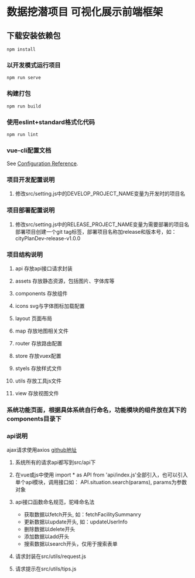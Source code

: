 # 数据挖潜项目 可视化展示前端框架

## 下载安装依赖包
```
npm install  
```

### 以开发模式运行项目
```
npm run serve
```

### 构建打包
```
npm run build
```

### 使用eslint+standard格式化代码
```
npm run lint
```

### vue-cli配置文档
See [Configuration Reference](https://cli.vuejs.org/config/).

### 项目开发配置说明

1. 修改src/setting.js中的DEVELOP_PROJECT_NAME变量为开发时的项目名

### 项目部署配置说明

1. 修改src/setting.js中的RELEASE_PROJECT_NAME变量为需要部署的项目名
    部署项目创建一个git tag标签，部署项目名称加release和版本号，如：cityPlanDev-release-v1.0.0

### 项目结构说明

1. api 存放api接口请求封装

2. assets 存放静态资源，包括图片、字体库等

3. components 存放组件

4. icons svg与字体图标加载配置

5. layout 页面布局

6. map 存放地图相关文件

7. router 存放路由配置

8. store 存放vuex配置

9. styels 存放样式文件

10. utils 存放工具js文件

11. view 存放视图文件

### 系统功能页面，根据具体系统自行命名，功能模块的组件放在其下的components目录下

### api说明

ajax请求使用axios [github地址](https://github.com/axios/axios)

1. 系统所有的请求api都写到src/api下
    

2. 在vue或js中使用 import * as API from 'api/index.js'全部引入，也可以引入单个api模块，调用接口如： API.situation.search(params), params为参数对象

3. api接口函数命名规范，驼峰命名法
    * 获取数据以fetch开头, 如：fetchFacilitySummanry
    * 更新数据以update开头, 如：updateUserInfo
    * 删除数据以delete开头
    * 添加数据以add开头
    * 搜索数据以search开头，仅用于搜索表单

4. 请求封装在src/utils/request.js

5. 请求提示在src/utils/tips.js
